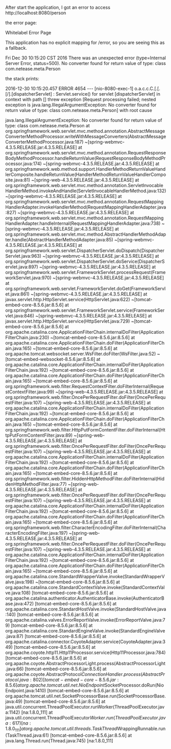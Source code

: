 After start the application, I got an error to access http://localhost:8080/person

the error page:

Whitelabel Error Page

This application has no explicit mapping for /error, so you are seeing this as a fallback.

Fri Dec 30 10:15:20 CST 2016
There was an unexpected error (type=Internal Server Error, status=500).
No converter found for return value of type: class com.netease.meta.Person

the stack prints:

2016-12-30 10:15:20.457 ERROR 4654 --- [nio-8080-exec-1] o.a.c.c.C.[.[.[/].[dispatcherServlet]    : Servlet.service() for servlet [dispatcherServlet] in context with path [] threw exception [Request processing failed; nested exception is java.lang.IllegalArgumentException: No converter found for return value of type: class com.netease.meta.Person] with root cause

java.lang.IllegalArgumentException: No converter found for return value of type: class com.netease.meta.Person
        at org.springframework.web.servlet.mvc.method.annotation.AbstractMessageConverterMethodProcessor.writeWithMessageConverters(AbstractMessageConverterMethodProcessor.java:187) ~[spring-webmvc-4.3.5.RELEASE.jar:4.3.5.RELEASE]
        at org.springframework.web.servlet.mvc.method.annotation.RequestResponseBodyMethodProcessor.handleReturnValue(RequestResponseBodyMethodProcessor.java:174) ~[spring-webmvc-4.3.5.RELEASE.jar:4.3.5.RELEASE]
        at org.springframework.web.method.support.HandlerMethodReturnValueHandlerComposite.handleReturnValue(HandlerMethodReturnValueHandlerComposite.java:81) ~[spring-web-4.3.5.RELEASE.jar:4.3.5.RELEASE]
        at org.springframework.web.servlet.mvc.method.annotation.ServletInvocableHandlerMethod.invokeAndHandle(ServletInvocableHandlerMethod.java:132) ~[spring-webmvc-4.3.5.RELEASE.jar:4.3.5.RELEASE]
        at org.springframework.web.servlet.mvc.method.annotation.RequestMappingHandlerAdapter.invokeHandlerMethod(RequestMappingHandlerAdapter.java:827) ~[spring-webmvc-4.3.5.RELEASE.jar:4.3.5.RELEASE]
        at org.springframework.web.servlet.mvc.method.annotation.RequestMappingHandlerAdapter.handleInternal(RequestMappingHandlerAdapter.java:738) ~[spring-webmvc-4.3.5.RELEASE.jar:4.3.5.RELEASE]
        at org.springframework.web.servlet.mvc.method.AbstractHandlerMethodAdapter.handle(AbstractHandlerMethodAdapter.java:85) ~[spring-webmvc-4.3.5.RELEASE.jar:4.3.5.RELEASE]
        at org.springframework.web.servlet.DispatcherServlet.doDispatch(DispatcherServlet.java:963) ~[spring-webmvc-4.3.5.RELEASE.jar:4.3.5.RELEASE]
        at org.springframework.web.servlet.DispatcherServlet.doService(DispatcherServlet.java:897) ~[spring-webmvc-4.3.5.RELEASE.jar:4.3.5.RELEASE]
        at org.springframework.web.servlet.FrameworkServlet.processRequest(FrameworkServlet.java:970) ~[spring-webmvc-4.3.5.RELEASE.jar:4.3.5.RELEASE]
        at org.springframework.web.servlet.FrameworkServlet.doGet(FrameworkServlet.java:861) ~[spring-webmvc-4.3.5.RELEASE.jar:4.3.5.RELEASE]
        at javax.servlet.http.HttpServlet.service(HttpServlet.java:622) ~[tomcat-embed-core-8.5.6.jar:8.5.6]
        at org.springframework.web.servlet.FrameworkServlet.service(FrameworkServlet.java:846) ~[spring-webmvc-4.3.5.RELEASE.jar:4.3.5.RELEASE]
        at javax.servlet.http.HttpServlet.service(HttpServlet.java:729) ~[tomcat-embed-core-8.5.6.jar:8.5.6]
        at org.apache.catalina.core.ApplicationFilterChain.internalDoFilter(ApplicationFilterChain.java:230) ~[tomcat-embed-core-8.5.6.jar:8.5.6]
        at org.apache.catalina.core.ApplicationFilterChain.doFilter(ApplicationFilterChain.java:165) ~[tomcat-embed-core-8.5.6.jar:8.5.6]
        at org.apache.tomcat.websocket.server.WsFilter.doFilter(WsFilter.java:52) ~[tomcat-embed-websocket-8.5.6.jar:8.5.6]
        at org.apache.catalina.core.ApplicationFilterChain.internalDoFilter(ApplicationFilterChain.java:192) ~[tomcat-embed-core-8.5.6.jar:8.5.6]
        at org.apache.catalina.core.ApplicationFilterChain.doFilter(ApplicationFilterChain.java:165) ~[tomcat-embed-core-8.5.6.jar:8.5.6]
        at org.springframework.web.filter.RequestContextFilter.doFilterInternal(RequestContextFilter.java:99) ~[spring-web-4.3.5.RELEASE.jar:4.3.5.RELEASE]
        at org.springframework.web.filter.OncePerRequestFilter.doFilter(OncePerRequestFilter.java:107) ~[spring-web-4.3.5.RELEASE.jar:4.3.5.RELEASE]
        at org.apache.catalina.core.ApplicationFilterChain.internalDoFilter(ApplicationFilterChain.java:192) ~[tomcat-embed-core-8.5.6.jar:8.5.6]
        at org.apache.catalina.core.ApplicationFilterChain.doFilter(ApplicationFilterChain.java:165) ~[tomcat-embed-core-8.5.6.jar:8.5.6]
        at org.springframework.web.filter.HttpPutFormContentFilter.doFilterInternal(HttpPutFormContentFilter.java:89) ~[spring-web-4.3.5.RELEASE.jar:4.3.5.RELEASE]
        at org.springframework.web.filter.OncePerRequestFilter.doFilter(OncePerRequestFilter.java:107) ~[spring-web-4.3.5.RELEASE.jar:4.3.5.RELEASE]
        at org.apache.catalina.core.ApplicationFilterChain.internalDoFilter(ApplicationFilterChain.java:192) ~[tomcat-embed-core-8.5.6.jar:8.5.6]
        at org.apache.catalina.core.ApplicationFilterChain.doFilter(ApplicationFilterChain.java:165) ~[tomcat-embed-core-8.5.6.jar:8.5.6]
        at org.springframework.web.filter.HiddenHttpMethodFilter.doFilterInternal(HiddenHttpMethodFilter.java:77) ~[spring-web-4.3.5.RELEASE.jar:4.3.5.RELEASE]
        at org.springframework.web.filter.OncePerRequestFilter.doFilter(OncePerRequestFilter.java:107) ~[spring-web-4.3.5.RELEASE.jar:4.3.5.RELEASE]
        at org.apache.catalina.core.ApplicationFilterChain.internalDoFilter(ApplicationFilterChain.java:192) ~[tomcat-embed-core-8.5.6.jar:8.5.6]
        at org.apache.catalina.core.ApplicationFilterChain.doFilter(ApplicationFilterChain.java:165) ~[tomcat-embed-core-8.5.6.jar:8.5.6]
        at org.springframework.web.filter.CharacterEncodingFilter.doFilterInternal(CharacterEncodingFilter.java:197) ~[spring-web-4.3.5.RELEASE.jar:4.3.5.RELEASE]
        at org.springframework.web.filter.OncePerRequestFilter.doFilter(OncePerRequestFilter.java:107) ~[spring-web-4.3.5.RELEASE.jar:4.3.5.RELEASE]
        at org.apache.catalina.core.ApplicationFilterChain.internalDoFilter(ApplicationFilterChain.java:192) ~[tomcat-embed-core-8.5.6.jar:8.5.6]
        at org.apache.catalina.core.ApplicationFilterChain.doFilter(ApplicationFilterChain.java:165) ~[tomcat-embed-core-8.5.6.jar:8.5.6]
        at org.apache.catalina.core.StandardWrapperValve.invoke(StandardWrapperValve.java:198) ~[tomcat-embed-core-8.5.6.jar:8.5.6]
        at org.apache.catalina.core.StandardContextValve.invoke(StandardContextValve.java:108) [tomcat-embed-core-8.5.6.jar:8.5.6]
        at org.apache.catalina.authenticator.AuthenticatorBase.invoke(AuthenticatorBase.java:472) [tomcat-embed-core-8.5.6.jar:8.5.6]
        at org.apache.catalina.core.StandardHostValve.invoke(StandardHostValve.java:140) [tomcat-embed-core-8.5.6.jar:8.5.6]
        at org.apache.catalina.valves.ErrorReportValve.invoke(ErrorReportValve.java:79) [tomcat-embed-core-8.5.6.jar:8.5.6]
        at org.apache.catalina.core.StandardEngineValve.invoke(StandardEngineValve.java:87) [tomcat-embed-core-8.5.6.jar:8.5.6]
        at org.apache.catalina.connector.CoyoteAdapter.service(CoyoteAdapter.java:349) [tomcat-embed-core-8.5.6.jar:8.5.6]
        at org.apache.coyote.http11.Http11Processor.service(Http11Processor.java:784) [tomcat-embed-core-8.5.6.jar:8.5.6]
        at org.apache.coyote.AbstractProcessorLight.process(AbstractProcessorLight.java:66) [tomcat-embed-core-8.5.6.jar:8.5.6]
        at org.apache.coyote.AbstractProtocol$ConnectionHandler.process(AbstractProtocol.java:802) [tomcat-embed-core-8.5.6.jar:8.5.6]
        at org.apache.tomcat.util.net.NioEndpoint$SocketProcessor.doRun(NioEndpoint.java:1410) [tomcat-embed-core-8.5.6.jar:8.5.6]
        at org.apache.tomcat.util.net.SocketProcessorBase.run(SocketProcessorBase.java:49) [tomcat-embed-core-8.5.6.jar:8.5.6]
        at java.util.concurrent.ThreadPoolExecutor.runWorker(ThreadPoolExecutor.java:1142) [na:1.8.0_111]
        at java.util.concurrent.ThreadPoolExecutor$Worker.run(ThreadPoolExecutor.java:617) [na:1.8.0_111]
        at org.apache.tomcat.util.threads.TaskThread$WrappingRunnable.run(TaskThread.java:61) [tomcat-embed-core-8.5.6.jar:8.5.6]
        at java.lang.Thread.run(Thread.java:745) [na:1.8.0_111]
